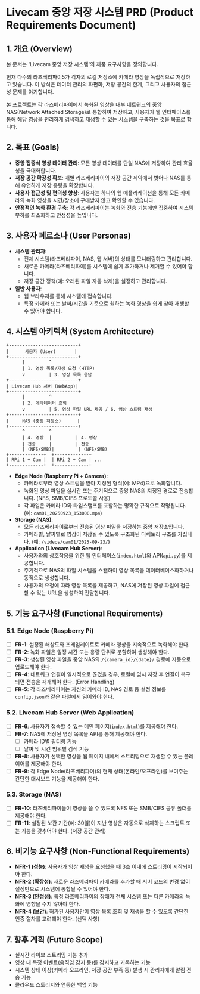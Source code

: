 # Livecam 중앙 저장 시스템 PRD (Product Requirements Document)

## 1. 개요 (Overview)

본 문서는 'Livecam 중앙 저장 시스템'의 제품 요구사항을 정의합니다.

현재 다수의 라즈베리파이5가 각자의 로컬 저장소에 카메라 영상을 독립적으로 저장하고 있습니다. 이 방식은 데이터 관리의 파편화, 저장 공간의 한계, 그리고 사용자의 접근성 문제를 야기합니다.

본 프로젝트는 각 라즈베리파이에서 녹화된 영상을 내부 네트워크의 중앙 NAS(Network Attached Storage)로 통합하여 저장하고, 사용자가 웹 인터페이스를 통해 해당 영상을 편리하게 검색하고 재생할 수 있는 시스템을 구축하는 것을 목표로 합니다.

## 2. 목표 (Goals)

- **중앙 집중식 영상 데이터 관리**: 모든 영상 데이터를 단일 NAS에 저장하여 관리 효율성을 극대화합니다.
- **저장 공간 확장성 확보**: 개별 라즈베리파이의 저장 공간 제약에서 벗어나 NAS를 통해 유연하게 저장 용량을 확장합니다.
- **사용자 접근성 및 편의성 향상**: 사용자는 하나의 웹 애플리케이션을 통해 모든 카메라의 녹화 영상을 시간/장소에 구애받지 않고 확인할 수 있습니다.
- **안정적인 녹화 환경 구축**: 각 라즈베리파이는 녹화와 전송 기능에만 집중하여 시스템 부하를 최소화하고 안정성을 높입니다.

## 3. 사용자 페르소나 (User Personas)

- **시스템 관리자**:
    - 전체 시스템(라즈베리파이, NAS, 웹 서버)의 상태를 모니터링하고 관리합니다.
    - 새로운 카메라(라즈베리파이)를 시스템에 쉽게 추가하거나 제거할 수 있어야 합니다.
    - 저장 공간 정책(예: 오래된 파일 자동 삭제)을 설정하고 관리합니다.
- **일반 사용자**:
    - 웹 브라우저를 통해 시스템에 접속합니다.
    - 특정 카메라 또는 날짜/시간을 기준으로 원하는 녹화 영상을 쉽게 찾아 재생할 수 있어야 합니다.

## 4. 시스템 아키텍처 (System Architecture)

```text
+--------------------------+
|      사용자 (User)       |
+--------------------------+
      |         ^
      | 1. 영상 목록/재생 요청 (HTTP)
      v         | 3. 영상 목록 응답
+--------------------------+
| Livecam Hub 서버 (WebApp)|
+--------------------------+
      |         ^
      | 2. 메타데이터 조회
      v         | 5. 영상 파일 URL 제공 / 6. 영상 스트림 재생
+--------------------------+
|     NAS (중앙 저장소)      |
+--------------------------+
      ^         ^
      | 4. 영상  |         | 4. 영상
      | 전송     |         | 전송
      | (NFS/SMB)|         | (NFS/SMB)
+-------------+  +-------------+
| RPi 1 + Cam |  | RPi 2 + Cam | ...
+-------------+  +-------------+
```

- **Edge Node (Raspberry Pi + Camera)**:
    - 카메라로부터 영상 스트림을 받아 지정된 형식(예: MP4)으로 녹화합니다.
    - 녹화된 영상 파일을 실시간 또는 주기적으로 중앙 NAS의 지정된 경로로 전송합니다. (NFS, SMB/CIFS 프로토콜 사용)
    - 각 파일은 카메라 ID와 타임스탬프를 포함하는 명확한 규칙으로 작명됩니다. (예: `cam01_20250923_153000.mp4`)
- **Storage (NAS)**:
    - 모든 라즈베리파이로부터 전송된 영상 파일을 저장하는 중앙 저장소입니다.
    - 카메라별, 날짜별로 영상이 저장될 수 있도록 구조화된 디렉토리 구조를 가집니다. (예: `/videos/cam01/2025-09-23/`)
- **Application (Livecam Hub Server)**:
    - 사용자와의 상호작용을 위한 웹 인터페이스(`index.html`)와 API(`api.py`)를 제공합니다.
    - 주기적으로 NAS의 파일 시스템을 스캔하여 영상 목록을 데이터베이스화하거나 동적으로 생성합니다.
    - 사용자의 요청에 따라 영상 목록을 제공하고, NAS에 저장된 영상 파일에 접근할 수 있는 URL을 생성하여 전달합니다.

## 5. 기능 요구사항 (Functional Requirements)

### 5.1. Edge Node (Raspberry Pi)
- [ ] **FR-1**: 설정된 해상도와 프레임레이트로 카메라 영상을 지속적으로 녹화해야 한다.
- [ ] **FR-2**: 녹화 파일은 일정 시간 또는 용량 단위로 분할하여 생성해야 한다.
- [ ] **FR-3**: 생성된 영상 파일을 중앙 NAS의 `/{camera_id}/{date}/` 경로에 자동으로 업로드해야 한다.
- [ ] **FR-4**: 네트워크 연결이 일시적으로 끊겼을 경우, 로컬에 임시 저장 후 연결이 복구되면 전송을 재개해야 한다. (Error Handling)
- [ ] **FR-5**: 각 라즈베리파이는 자신의 카메라 ID, NAS 경로 등 설정 정보를 `config.json`과 같은 파일에서 읽어와야 한다.

### 5.2. Livecam Hub Server (Web Application)
- [ ] **FR-6**: 사용자가 접속할 수 있는 메인 페이지(`index.html`)를 제공해야 한다.
- [ ] **FR-7**: NAS에 저장된 영상 목록을 API를 통해 제공해야 한다.
    - [ ] 카메라 ID별 필터링 기능
    - [ ] 날짜 및 시간 범위별 검색 기능
- [ ] **FR-8**: 사용자가 선택한 영상을 웹 페이지 내에서 스트리밍으로 재생할 수 있는 플레이어를 제공해야 한다.
- [ ] **FR-9**: 각 Edge Node(라즈베리파이)의 현재 상태(온라인/오프라인)를 보여주는 간단한 대시보드 기능을 제공해야 한다.

### 5.3. Storage (NAS)
- [ ] **FR-10**: 라즈베리파이들이 영상을 쓸 수 있도록 NFS 또는 SMB/CIFS 공유 폴더를 제공해야 한다.
- [ ] **FR-11**: 설정된 보관 기간(예: 30일)이 지난 영상은 자동으로 삭제하는 스크립트 또는 기능을 갖추어야 한다. (저장 공간 관리)

## 6. 비기능 요구사항 (Non-Functional Requirements)

- **NFR-1 (성능)**: 사용자가 영상 재생을 요청했을 때 3초 이내에 스트리밍이 시작되어야 한다.
- **NFR-2 (확장성)**: 새로운 라즈베리파이 카메라를 추가할 때 서버 코드의 변경 없이 설정만으로 시스템에 통합될 수 있어야 한다.
- **NFR-3 (안정성)**: 특정 라즈베리파이의 장애가 전체 시스템 또는 다른 카메라의 녹화에 영향을 주지 않아야 한다.
- **NFR-4 (보안)**: 허가된 사용자만이 영상 목록 조회 및 재생을 할 수 있도록 간단한 인증 절차를 고려해야 한다. (선택 사항)

## 7. 향후 계획 (Future Scope)

- 실시간 라이브 스트리밍 기능 추가
- 영상 내 특정 이벤트(움직임 감지 등)를 감지하고 기록하는 기능
- 시스템 상태 이상(카메라 오프라인, 저장 공간 부족 등) 발생 시 관리자에게 알림 전송 기능
- 클라우드 스토리지와 연동한 백업 기능
